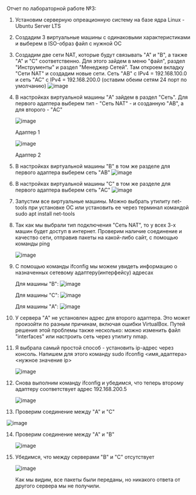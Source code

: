 Отчет по лабораторной работе №3:
1. Установим серверную опреационную систему на базе ядра Linux - Ubuntu Server LTS

2. Создадим 3 виртуальные машины с одинаковыми характеристиками и выберем в ISO-образ файл с нужной ОС
   
3. Создадим две сети NAT, которые будут связывать "A" и "B", а также "A" и "C" соответственно. Для этого зайдем в меню "файл", раздел "Инструменты" и раздел "Менеджер Сетей". Там откроем вкладку "Сети NAT" и создадим новые сети. Сеть "AB" с IPv4 = 192.168.100.0 и сеть "AC" с IPv4 = 192.168.200.0 (оставим обеим сетям 24 порт по умолчанию)
   ![image](https://github.com/user-attachments/assets/b6a2a353-f594-49c3-b759-d0577507053d)
   
4. В настройках виртуальной машины "A" зайдем в раздел "Сеть". Для первого адаптера выберем тип - "Сеть NAT" - и созданную "AB", а для второго - "AC"
   
   ![image](https://github.com/user-attachments/assets/0c313084-36ef-4ee4-af39-be55493a961a)

   Адаптер 1
   
   ![image](https://github.com/user-attachments/assets/ac295916-2889-4aa9-a84b-46685c0e41b0)

   Адаптер 2
   
5. В настройках виртуальной машины "B" в том же разделе для первого адаптера выберем сеть "AB"
   ![image](https://github.com/user-attachments/assets/2b807796-d4d5-46d6-b8a9-29eaf9cb4528)
   
6. В настройках виртуальной машины "C" в том же разделе для первого адаптера выберем сеть "AC"
   ![image](https://github.com/user-attachments/assets/5990f355-80f5-44a4-9ae1-fe404acca8d0)

7. Запустим все виртуальные машины. Можно выбрать утилиту net-tools при установке ОС или установить ее через терминал командой sudo apt install net-tools

8. Так как мы выбрали тип подключения "Сеть NAT", то у всех 3-х машин будет доступ в интернет. Проверим наличие соединение и качество сети, отправив пакеты на какой-либо сайт, с помощью команды ping
   
   ![image](https://github.com/user-attachments/assets/149a11af-800f-4ecc-bec8-9567047759e3)

9. С помощью команды ifconfig мы можем увидеть информацию о назначенных сетевому адаптеру(интерфейсу) адресах

   Для машины "B":
   ![image](https://github.com/user-attachments/assets/2d54ebf0-2366-4aed-8386-e26b00590c8b)

   Для машины "C":
   ![image](https://github.com/user-attachments/assets/88d68d5b-5b6a-4591-ab41-fafcdb6c4a90)

   Для машины "A":
   ![image](https://github.com/user-attachments/assets/c9b7fce6-bd71-44a6-804e-428f7172d194)

10. У сервера "A" не установлен адрес для второго адаптера. Это может произойти по разным причинам, включая ошибки VirtualBox. Путей решения этой проблемы также несколько: можно изменить файл "interfaces" или настроить сеть через утилиту nmap.

11. Я выбрала самый простой способ - установить ip-адрес через консоль. Напишем для этого команду sudo ifconfig <имя_адаптера> <нужное значение ip>
    
    ![image](https://github.com/user-attachments/assets/96604a34-a925-4402-9f8c-dbe7ddb45a65)

12. Снова выполним команду ifconfig и убедимся, что теперь второму адаптеру соответствует адрес 192.168.200.5

    ![image](https://github.com/user-attachments/assets/7e3f1cd4-4c44-4572-a462-7f3c42ab3d51)

13. Проверим соединение между "A" и "C"

   ![image](https://github.com/user-attachments/assets/c9ef9653-887a-47aa-a822-973a288c5935)

14. Проверим соединение между "A" и "B"

    ![image](https://github.com/user-attachments/assets/a5e3bd15-6240-41f2-b76c-98ba1dbe482c)

15. Убедимся, что между серверами "B" и "C" отсутствует

    ![image](https://github.com/user-attachments/assets/d57cc68b-9bba-47e1-ab81-030d6da3c9c2)

    Как мы видим, все пакеты были переданы, но никакого ответа от другого сервера мы не получили.




